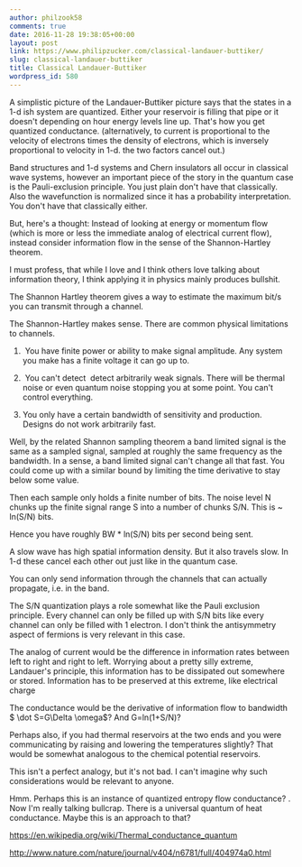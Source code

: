 ```yaml
---
author: philzook58
comments: true
date: 2016-11-28 19:38:05+00:00
layout: post
link: https://www.philipzucker.com/classical-landauer-buttiker/
slug: classical-landauer-buttiker
title: Classical Landauer-Buttiker
wordpress_id: 580
---
```


A simplistic picture of the Landauer-Buttiker picture says that the states in a 1-d ish system are quantized. Either your reservoir is filling that pipe or it doesn't depending on hour energy levels line up. That's how you get quantized conductance. (alternatively, to current is proportional to the velocity of electrons times the density of electrons, which is inversely proportional to velocity in 1-d. the two factors cancel out.)

Band structures and 1-d systems and Chern insulators all occur in classical wave systems, however an important piece of the story in the quantum case is the Pauli-exclusion principle. You just plain don't have that classically. Also the wavefunction is normalized since it has a probability interpretation. You don't have that classically either.

But, here's a thought: Instead of looking at energy or momentum flow (which is more or less the immediate analog of electrical current flow), instead consider information flow in the sense of the Shannon-Hartley theorem.

I must profess, that while I love and I think others love talking about information theory, I think applying it in physics mainly produces bullshit.

The Shannon Hartley theorem gives a way to estimate the maximum bit/s you can transmit through a channel.

The Shannon-Hartley makes sense. There are common physical limitations to channels.



 	
  1.  You have finite power or ability to make signal amplitude. Any system you make has a finite voltage it can go up to.

 	
  2.  You can't detect  detect arbitrarily weak signals. There will be thermal noise or even quantum noise stopping you at some point. You can't control everything.

 	
  3. You only have a certain bandwidth of sensitivity and production. Designs do not work arbitrarily fast.


Well, by the related Shannon sampling theorem a band limited signal is the same as a sampled signal, sampled at roughly the same frequency as the bandwidth. In a sense, a band limited signal can't change all that fast. You could come up with a similar bound by limiting the time derivative to stay below some value.

Then each sample only holds a finite number of bits. The noise level N chunks up the finite signal range S into a number of chunks S/N. This is ~ ln(S/N) bits.

Hence you have roughly BW * ln(S/N) bits per second being sent.

A slow wave has high spatial information density. But it also travels slow. In 1-d these cancel each other out just like in the quantum case.

You can only send information through the channels that can actually propagate, i.e. in the band.

The S/N quantization plays a role somewhat like the Pauli exclusion principle. Every channel can only be filled up with S/N bits like every channel can only be filled with 1 electron. I don't think the antisymmetry aspect of fermions is very relevant in this case.

The analog of current would be the difference in information rates between left to right and right to left. Worrying about a pretty silly extreme, Landauer's principle, this information has to be dissipated out somewhere or stored. Information has to be preserved at this extreme, like electrical charge

The conductance would be the derivative of information flow to bandwidth $ \dot S=G\Delta \omega$? And G=ln(1+S/N)?

Perhaps also, if you had thermal reservoirs at the two ends and you were communicating by raising and lowering the temperatures slightly? That would be somewhat analogous to the chemical potential reservoirs.

This isn't a perfect analogy, but it's not bad. I can't imagine why such considerations would be relevant to anyone.

Hmm. Perhaps this is an instance of quantized entropy flow conductance? . Now I'm really talking bullcrap. There is a universal quantum of heat conductance. Maybe this is an approach to that?

https://en.wikipedia.org/wiki/Thermal_conductance_quantum

http://www.nature.com/nature/journal/v404/n6781/full/404974a0.html




